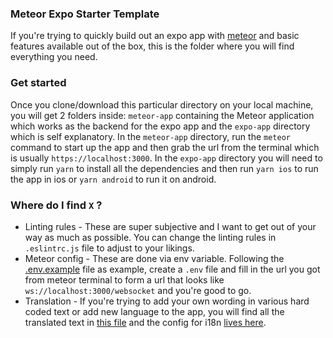 ### Meteor Expo Starter Template
If you're trying to quickly build out an expo app with [meteor](https://meteor.com) and basic features available out of the box, this is the folder where you will find everything you need.

### Get started
Once you clone/download this particular directory on your local machine, you will get 2 folders inside: `meteor-app` containing the Meteor application which works as the backend for the expo app and the `expo-app` directory which is self explanatory.
In the `meteor-app` directory, run the `meteor` command to start up the app and then grab the url from the terminal which is usually `https://localhost:3000`.
In the `expo-app` directory you will need to simply run `yarn` to install all the dependencies and then run `yarn ios` to run the app in ios or `yarn android` to run it on android.

### Where do I find `X` ?
- Linting rules - These are super subjective and I want to get out of your way as much as possible. You can change the linting rules in `.eslintrc.js` file to adjust to your likings.
- Meteor config - These are done via env variable. Following the [.env.example](expo-app/.env.example) file as example, create a `.env` file and fill in the url you got from meteor terminal to form a url that looks like `ws://localhost:3000/websocket` and you're good to go.
- Translation - If you're trying to add your own wording in various hard coded text or add new language to the app, you will find all the translated text in [this file](expo-app/src/translation.json) and the config for i18n [lives here](expo-app/src/i18n.tsx).